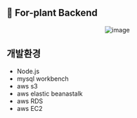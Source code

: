## 🌳 For-plant Backend
<div style="text-align: center;">
  <img src="https://github.com/user-attachments/assets/b943fdb2-e68b-49ed-adda-f26507bd203e" alt="image" />
</div>

## 개발환경
+ Node.js
+ mysql workbench
+ aws s3
+ aws elastic beanastalk
+ aws RDS
+ aws EC2
